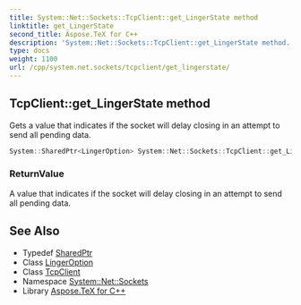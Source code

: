 ```yaml
---
title: System::Net::Sockets::TcpClient::get_LingerState method
linktitle: get_LingerState
second_title: Aspose.TeX for C++
description: 'System::Net::Sockets::TcpClient::get_LingerState method. Gets a value that indicates if the socket will delay closing in an attempt to send all pending data in C++.'
type: docs
weight: 1100
url: /cpp/system.net.sockets/tcpclient/get_lingerstate/
---
```

## TcpClient::get_LingerState method


Gets a value that indicates if the socket will delay closing in an attempt to send all pending data.

```cpp
System::SharedPtr<LingerOption> System::Net::Sockets::TcpClient::get_LingerState()
```


### ReturnValue

A value that indicates if the socket will delay closing in an attempt to send all pending data.

## See Also

* Typedef [SharedPtr](../../../system/sharedptr/)
* Class [LingerOption](../../lingeroption/)
* Class [TcpClient](../)
* Namespace [System::Net::Sockets](../../)
* Library [Aspose.TeX for C++](../../../)
